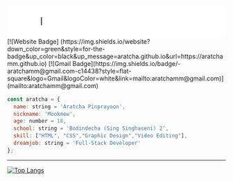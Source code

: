 
<img align="center" src="https://github.com/aratchamm/aratchamm/blob/master/im.gif">
[![Website Badge] (https://img.shields.io/website?down_color=green&style=for-the-badge&up_color=black&up_message=aratcha.github.io&url=https://aratchamm.github.io)
[![Gmail Badge](https://img.shields.io/badge/-aratchamm@gmail.com-c14438?style=flat-square&logo=Gmail&logoColor=white&link=mailto:aratchamm@gmail.com)](mailto:aratchamm@gmail.com)

```javascript
const aratcha = {
  name: string = 'Aratcha Pinprayoon',
  nickname: 'Mookmew',
  age: number = 18,
  school: string = 'Bodindecha (Sing Singhaseni) 2',
  skill: ["HTML", "CSS","Graphic Design","Video Editing"],
  dreamjob: string = 'Full-Stack Developer'
};
```
---

[![Top Langs](https://github-readme-stats.vercel.app/api/top-langs/?username=aratchamm&layout=compact)](https://github.com/anuraghazra/github-readme-stats)
